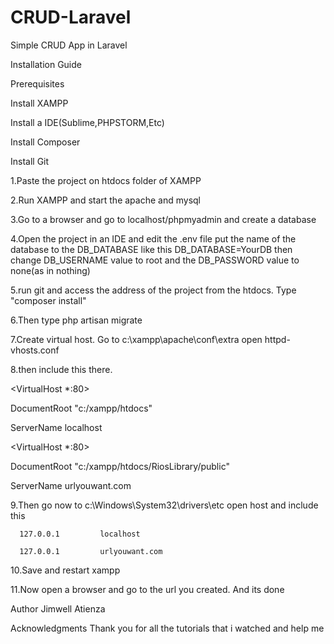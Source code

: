 # CRUD-Laravel
Simple CRUD App in Laravel

Installation Guide

Prerequisites 

Install XAMPP 

Install a IDE(Sublime,PHPSTORM,Etc) 

Install Composer

Install Git

1.Paste the project on htdocs folder of XAMPP 

2.Run XAMPP and start the apache and mysql 

3.Go to a browser and go to localhost/phpmyadmin and create a database 

4.Open the project in an IDE and edit the .env file put the name of the database to the DB_DATABASE like this DB_DATABASE=YourDB then change DB_USERNAME value to root and the DB_PASSWORD value to none(as in nothing)

5.run git and access the address of the project from the htdocs. Type "composer install" 

6.Then type php artisan migrate

7.Create virtual host. Go to c:\xampp\apache\conf\extra open httpd-vhosts.conf

8.then include this there.
   
   <VirtualHost *:80>
    
   DocumentRoot "c:/xampp/htdocs"
   
   ServerName localhost
   
  </VirtualHost>

  <VirtualHost *:80>
    
   DocumentRoot "c:/xampp/htdocs/RiosLibrary/public"
    
   ServerName urlyouwant.com
   
  </VirtualHost>

9.Then go now to c:\Windows\System32\drivers\etc open host and include this

      127.0.0.1         localhost
      
      127.0.0.1         urlyouwant.com

10.Save and restart xampp

11.Now open a browser and go to the url you created. And its done

Author Jimwell Atienza

Acknowledgments Thank you for all the tutorials that i watched and help me
